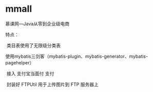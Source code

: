 # mmall
慕课网—Java从零到企业级电商

特点：

​	类目表使用了无限级分类表

​	使用mybatis三剑客（mybatis-plugin、mybatis-generator、mybatis-pagehelper）

​	接入 支付宝当面付 支付

​	封装好 FTPUtil 用于上传图片到 FTP 服务器上